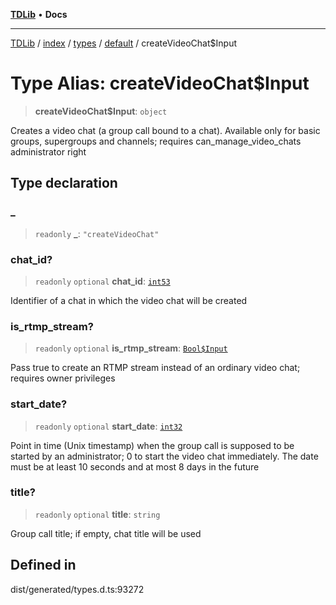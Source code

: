 [**TDLib**](../../../../../../README.md) • **Docs**

***

[TDLib](../../../../../../modules.md) / [index](../../../../../README.md) / [types](../../../README.md) / [default](../README.md) / createVideoChat$Input

# Type Alias: createVideoChat$Input

> **createVideoChat$Input**: `object`

Creates a video chat (a group call bound to a chat). Available only for basic groups, supergroups and channels; requires can_manage_video_chats administrator right

## Type declaration

### \_

> `readonly` **\_**: `"createVideoChat"`

### chat\_id?

> `readonly` `optional` **chat\_id**: [`int53`](int53.md)

Identifier of a chat in which the video chat will be created

### is\_rtmp\_stream?

> `readonly` `optional` **is\_rtmp\_stream**: [`Bool$Input`](Bool$Input.md)

Pass true to create an RTMP stream instead of an ordinary video chat; requires owner privileges

### start\_date?

> `readonly` `optional` **start\_date**: [`int32`](int32.md)

Point in time (Unix timestamp) when the group call is supposed to be started by an administrator; 0 to start the video chat immediately. The date must be at least 10 seconds and at most 8 days in the future

### title?

> `readonly` `optional` **title**: `string`

Group call title; if empty, chat title will be used

## Defined in

dist/generated/types.d.ts:93272
